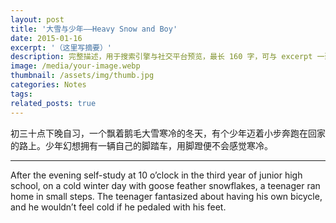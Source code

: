 ```yaml
---
layout: post
title: '大雪与少年——Heavy Snow and Boy'
date: 2015-01-16
excerpt: '（这里写摘要）'
description: 完整描述，用于搜索引擎与社交平台预览，最长 160 字，可与 excerpt 一致
image: /media/your-image.webp
thumbnail: /assets/img/thumb.jpg
categories: Notes
tags: 
related_posts: true
---
```


初三十点下晚自习，一个飘着鹅毛大雪寒冷的冬天，有个少年迈着小步奔跑在回家的路上。少年幻想拥有一辆自己的脚踏车，用脚蹬便不会感觉寒冷。

---

After the evening self-study at 10 o’clock in the third year of junior high school, on a cold winter day with goose feather snowflakes, a teenager ran home in small steps. The teenager fantasized about having his own bicycle, and he wouldn’t feel cold if he pedaled with his feet.